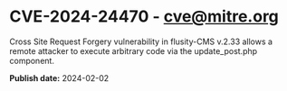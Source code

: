 # CVE-2024-24470 - cve@mitre.org

Cross Site Request Forgery vulnerability in flusity-CMS v.2.33 allows a remote attacker to execute arbitrary code via the update_post.php component.

**Publish date:** 2024-02-02
